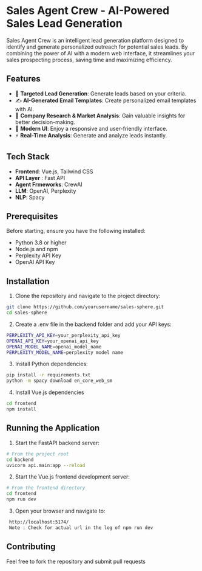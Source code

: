# Sales Agent Crew - AI-Powered Sales Lead Generation

Sales Agent Crew is an intelligent lead generation platform designed to identify and generate personalized outreach for potential sales leads. By combining the power of AI with a modern web interface, it streamlines your sales prospecting process, saving time and maximizing efficiency.

## Features
- 🎯 **Targeted Lead Generation**: Generate leads based on your criteria.
- ✍️ **AI-Generated Email Templates**: Create personalized email templates with AI.
- 💼 **Company Research & Market Analysis**: Gain valuable insights for better decision-making.
- 🎨 **Modern UI**: Enjoy a responsive and user-friendly interface.
- ⚡ **Real-Time Analysis**: Generate and analyze leads instantly.
## Tech Stack
- **Frontend**: Vue.js, Tailwind CSS
- **API Layer** : Fast API
- **Agent Frmeworks**: CrewAI
- **LLM**: OpenAI, Perplexity
- **NLP**: Spacy

## Prerequisites
Before starting, ensure you have the following installed:
- Python 3.8 or higher
- Node.js and npm
- Perplexity API Key
- OpenAI API Key

## Installation
1. Clone the repository and navigate to the project directory:
```bash
git clone https://github.com/yourusername/sales-sphere.git
cd sales-sphere
```
2. Create a .env file in the backend folder and add your API keys:
```bash
PERPLEXITY_API_KEY=your_perplexity_api_key
OPENAI_API_KEY=your_openai_api_key
OPENAI_MODEL_NAME=openai_model_name
PERPLEXITY_MODEL_NAME=perplexity model name
```
3. Install Python dependencies:
```bash
pip install -r requirements.txt
python -m spacy download en_core_web_sm
```
4. Install Vue.js dependencies
```bash
cd frontend
npm install
```
## Running the Application
1. Start the FastAPI backend server:
```bash
# From the project root
cd backend
uvicorn api.main:app --reload
```
2. Start the Vue.js frontend development server:
```bash
# From the frontend directory
cd frontend
npm run dev
```

3. Open your browser and navigate to:
```bash
 http://localhost:5174/
 Note : Check for actual url in the log of npm run dev
```
## Contributing
Feel free to fork the repository and submit pull requests




